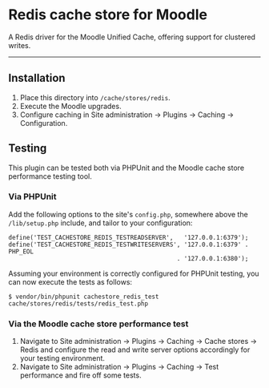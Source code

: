 # Redis cache store for Moodle

A Redis driver for the Moodle Unified Cache, offering support for clustered
writes.

* * *

## Installation

1. Place this directory into ```/cache/stores/redis```.
2. Execute the Moodle upgrades.
3. Configure caching in Site administration -> Plugins -> Caching ->
   Configuration.

## Testing

This plugin can be tested both via PHPUnit and the Moodle cache store
performance testing tool.

### Via PHPUnit

Add the following options to the site's ```config.php```, somewhere above the
```/lib/setup.php``` include, and tailor to your configuration:

    define('TEST_CACHESTORE_REDIS_TESTREADSERVER',   '127.0.0.1:6379');
    define('TEST_CACHESTORE_REDIS_TESTWRITESERVERS', '127.0.0.1:6379' . PHP_EOL
                                                   . '127.0.0.1:6380');

Assuming your environment is correctly configured for PHPUnit testing, you can
now execute the tests as follows:

    $ vendor/bin/phpunit cachestore_redis_test cache/stores/redis/tests/redis_test.php

### Via the Moodle cache store performance test

1. Navigate to Site administration -> Plugins -> Caching -> Cache stores ->
   Redis and configure the read and write server options accordingly for your
   testing environment.
2. Navigate to Site administration -> Plugins -> Caching -> Test performance and
   fire off some tests.
